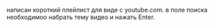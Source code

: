 написан короткий плейлист для виде с youtube.com.
в поле поиска необходимоо набрать тему видео и нажать Enter.
